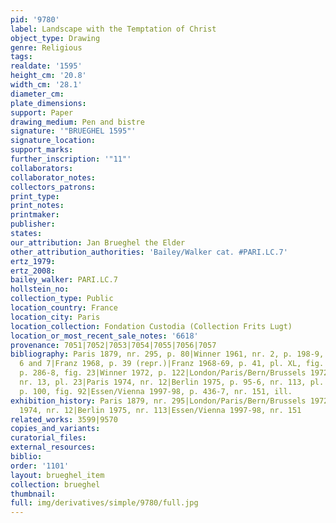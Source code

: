 ```yaml
---
pid: '9780'
label: Landscape with the Temptation of Christ
object_type: Drawing
genre: Religious
tags: 
realdate: '1595'
height_cm: '20.8'
width_cm: '28.1'
diameter_cm: 
plate_dimensions: 
support: Paper
drawing_medium: Pen and bistre
signature: '"BRUEGHEL 1595"'
signature_location: 
support_marks: 
further_inscription: '"11"'
collaborators: 
collaborator_notes: 
collectors_patrons: 
print_type: 
print_notes: 
printmaker: 
publisher: 
states: 
our_attribution: Jan Brueghel the Elder
other_attribution_authorities: 'Bailey/Walker cat. #PARI.LC.7'
ertz_1979: 
ertz_2008: 
bailey_walker: PARI.LC.7
hollstein_no: 
collection_type: Public
location_country: France
location_city: Paris
location_collection: Fondation Custodia (Collection Frits Lugt)
location_or_most_recent_sale_notes: '6618'
provenance: 7051|7052|7053|7054|7055|7056|7057
bibliography: Paris 1879, nr. 295, p. 80|Winner 1961, nr. 2, p. 198-9, 200, 203, fig.
  6 and 7|Franz 1968, p. 39 (repr.)|Franz 1968-69, p. 41, pl. XL, fig. 62|Franz 1969,
  p. 286-8, fig. 23|Winner 1972, p. 122|London/Paris/Bern/Brussels 1972, p. 17-9,
  nr. 13, pl. 23|Paris 1974, nr. 12|Berlin 1975, p. 95-6, nr. 113, pl. 216|Ertz 1979,
  p. 100, fig. 92|Essen/Vienna 1997-98, p. 436-7, nr. 151, ill.
exhibition_history: Paris 1879, nr. 295|London/Paris/Bern/Brussels 1972, nr. 13|Paris
  1974, nr. 12|Berlin 1975, nr. 113|Essen/Vienna 1997-98, nr. 151
related_works: 3599|9570
copies_and_variants: 
curatorial_files: 
external_resources: 
biblio: 
order: '1101'
layout: brueghel_item
collection: brueghel
thumbnail: 
full: img/derivatives/simple/9780/full.jpg
---
```

